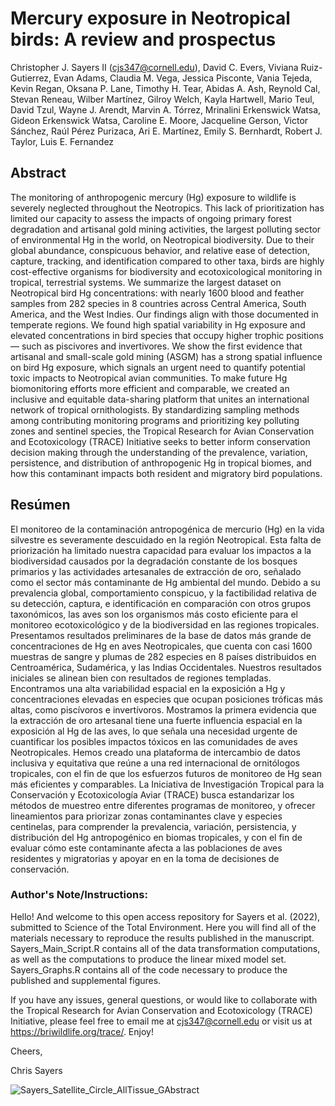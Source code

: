 # Mercury exposure in Neotropical birds: A review and prospectus

Christopher J. Sayers II (cjs347@cornell.edu), David C. Evers, Viviana Ruiz-Gutierrez, Evan Adams, Claudia M. Vega, Jessica Pisconte, Vania Tejeda, Kevin Regan, Oksana P. Lane, Timothy H. Tear, Abidas A. Ash, Reynold Cal, Stevan Reneau, Wilber Martínez, Gilroy Welch, Kayla Hartwell, Mario Teul, David Tzul, Wayne J. Arendt, Marvin A. Tórrez, Mrinalini Erkenswick Watsa, Gideon Erkenswick Watsa, Caroline E. Moore, Jacqueline Gerson, Victor Sánchez, Raúl Pérez Purizaca, Ari E. Martínez, Emily S. Bernhardt, Robert J. Taylor, Luis E. Fernandez

## Abstract
The monitoring of anthropogenic mercury (Hg) exposure to wildlife is severely neglected throughout the Neotropics. This lack of prioritization has limited our capacity to assess the impacts of ongoing primary forest degradation and artisanal gold mining activities, the largest polluting sector of environmental Hg in the world, on Neotropical biodiversity. Due to their global abundance, conspicuous behavior, and relative ease of detection, capture, tracking, and identification compared to other taxa, birds are highly cost-effective organisms for biodiversity and ecotoxicological monitoring in tropical, terrestrial systems. We summarize the largest dataset on Neotropical bird Hg concentrations: with nearly 1600 blood and feather samples from 282 species in 8 countries across Central America, South America, and the West Indies. Our findings align with those documented in temperate regions. We found high spatial variability in Hg exposure and elevated concentrations in bird species that occupy higher trophic positions — such as piscivores and invertivores. We show the first evidence that artisanal and small-scale gold mining (ASGM) has a strong spatial influence on bird Hg exposure, which signals an urgent need to quantify potential toxic impacts to Neotropical avian communities. To make future Hg biomonitoring efforts more efficient and comparable, we created an inclusive and equitable data-sharing platform that unites an international network of tropical ornithologists. By standardizing sampling methods among contributing monitoring programs and prioritizing key polluting zones and sentinel species, the Tropical Research for Avian Conservation and Ecotoxicology (TRACE) Initiative seeks to better inform conservation decision making through the understanding of the prevalence, variation, persistence, and distribution of anthropogenic Hg in tropical biomes, and how this contaminant impacts both resident and migratory bird populations.

## Resúmen
El monitoreo de la contaminación antropogénica de mercurio (Hg) en la vida silvestre es severamente descuidado en la región Neotropical. Esta falta de priorización ha limitado nuestra capacidad para evaluar los impactos a la biodiversidad causados por la degradación constante de los bosques primarios y las actividades artesanales de extracción de oro, señalado como el sector más contaminante de Hg ambiental del mundo. Debido a su prevalencia global, comportamiento conspicuo, y la factibilidad relativa de su detección, captura, e identificación en comparación con otros grupos taxonómicos, las aves son los organismos más costo eficiente para el monitoreo ecotoxicológico y de la biodiversidad en las regiones tropicales. Presentamos resultados preliminares de la base de datos más grande de concentraciones de Hg en aves Neotropicales, que cuenta con casi 1600 muestras de sangre y plumas de 282 especies en 8 países distribuidos en  Centroamérica, Sudamérica, y las Indias Occidentales. Nuestros resultados iniciales se alinean bien con resultados de regiones templadas. Encontramos una alta variabilidad espacial en la exposición a Hg y concentraciones elevadas en especies que ocupan posiciones tróficas más altas, como piscívoros e invertívoros. Mostramos la primera evidencia que la extracción de oro artesanal tiene una fuerte influencia espacial en la exposición al Hg de las aves, lo que señala una necesidad urgente de cuantificar los posibles impactos tóxicos en las comunidades de aves Neotropicales. Hemos creado una plataforma de intercambio de datos inclusiva y equitativa que reúne a una red internacional de ornitólogos tropicales, con el fin de  que los esfuerzos futuros de monitoreo de Hg sean más eficientes y comparables. La Iniciativa de Investigación Tropical para la Conservación y Ecotoxicología Aviar (TRACE) busca estandarizar los métodos de muestreo entre diferentes programas de monitoreo, y ofrecer lineamientos para priorizar zonas contaminantes clave y especies centinelas, para comprender la prevalencia, variación, persistencia, y distribución del Hg antropogénico en biomas tropicales, y con el fin de evaluar cómo este contaminante afecta a las poblaciones de aves residentes y migratorias y apoyar en en la toma de decisiones de conservación.

### Author's Note/Instructions:

Hello! And welcome to this open access repository for Sayers et al. (2022), submitted to Science of the Total Environment. Here you will find all of the materials necessary to reproduce the results published in the manuscript. Sayers_Main_Script.R contains all of the data transformation computations, as well as the computations to produce the linear mixed model set. Sayers_Graphs.R contains all of the code necessary to produce the published and supplemental figures.

If you have any issues, general questions, or would like to collaborate with the Tropical Research for Avian Conservation and Ecotoxicology (TRACE) Initiative, please feel free to email me at cjs347@cornell.edu or visit us at https://briwildlife.org/trace/. Enjoy!

Cheers,

Chris Sayers


![Sayers_Satellite_Circle_AllTissue_GAbstract](https://user-images.githubusercontent.com/51534958/151075405-bc854978-6a99-40c9-8d7e-652c3968ea6c.jpg)
